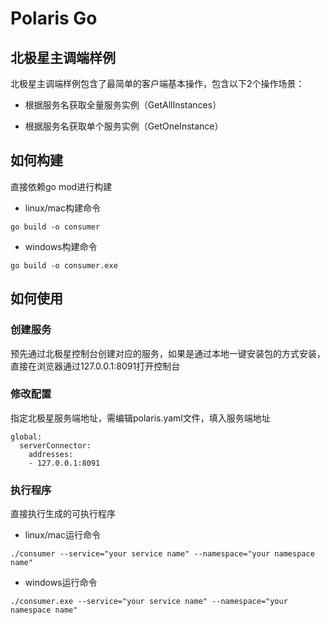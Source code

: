 # Polaris Go

## 北极星主调端样例

北极星主调端样例包含了最简单的客户端基本操作，包含以下2个操作场景：

- 根据服务名获取全量服务实例（GetAllInstances）

- 根据服务名获取单个服务实例（GetOneInstance）

## 如何构建

直接依赖go mod进行构建

- linux/mac构建命令

```
go build -o consumer
```

- windows构建命令

```
go build -o consumer.exe
```

## 如何使用

### 创建服务

预先通过北极星控制台创建对应的服务，如果是通过本地一键安装包的方式安装，直接在浏览器通过127.0.0.1:8091打开控制台

### 修改配置

指定北极星服务端地址，需编辑polaris.yaml文件，填入服务端地址

```
global:
  serverConnector:
    addresses:
    - 127.0.0.1:8091
```

### 执行程序

直接执行生成的可执行程序

- linux/mac运行命令

```
./consumer --service="your service name" --namespace="your namespace name"
```

- windows运行命令

```
./consumer.exe --service="your service name" --namespace="your namespace name"
```
